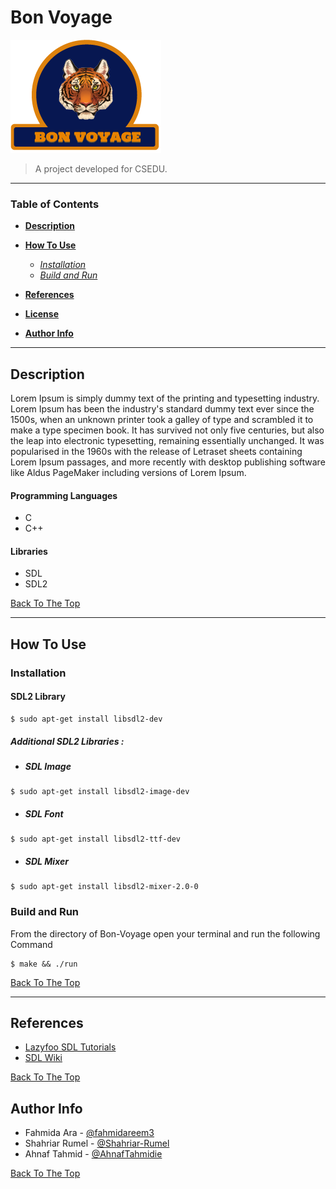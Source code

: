 # Bon Voyage

![Project Image](images/bonvoyagelogo.png)

> A project developed for CSEDU.

---

### Table of Contents

- **[Description](#description)**
- **[How To Use](#how-to-use)**

  - _[Installation](#installation)_
  - _[Build and Run](#Build-and-Run)_

- **[References](#references)**
- **[License](#license)**
- **[Author Info](#author-info)**

---

## Description

Lorem Ipsum is simply dummy text of the printing and typesetting industry. Lorem Ipsum has been the industry's standard dummy text ever since the 1500s, when an unknown printer took a galley of type and scrambled it to make a type specimen book. It has survived not only five centuries, but also the leap into electronic typesetting, remaining essentially unchanged. It was popularised in the 1960s with the release of Letraset sheets containing Lorem Ipsum passages, and more recently with desktop publishing software like Aldus PageMaker including versions of Lorem Ipsum.

#### Programming Languages

- C
- C++

#### Libraries

- SDL
- SDL2

[Back To The Top](#Bon-Voyage)

---

## How To Use

### **Installation**

#### **SDL2 Library**

```console
$ sudo apt-get install libsdl2-dev
```

##### **Additional SDL2 Libraries :**

- ##### SDL Image

```console
$ sudo apt-get install libsdl2-image-dev
```

- ##### SDL Font

```console
$ sudo apt-get install libsdl2-ttf-dev
```

- ##### SDL Mixer

```console
$ sudo apt-get install libsdl2-mixer-2.0-0
```

### **Build and Run**

From the directory of Bon-Voyage open your terminal and run the following Command

```console
$ make && ./run
```

[Back To The Top](#Bon-Voyage)

---

## References

- [Lazyfoo SDL Tutorials](https://lazyfoo.net/tutorials/SDL/index.php)
- [SDL Wiki](https://wiki.libsdl.org/Tutorials)

[Back To The Top](#Bon-Voyage)

## Author Info

- Fahmida Ara - [@fahmidareem3](https://github.com/fahmidareem3)
- Shahriar Rumel - [@Shahriar-Rumel](https://github.com/Shahriar-Rumel)
- Ahnaf Tahmid - [@AhnafTahmidie](https://github.com/AhnafTahmidie)

[Back To The Top](#Bon-Voyage)

